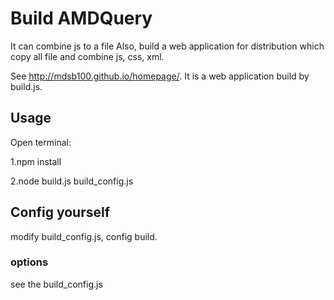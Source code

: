 # Build AMDQuery

It can combine js to a file
Also, build a web application for distribution which copy all file and combine js, css, xml.

See http://mdsb100.github.io/homepage/. It is a web application build by build.js.

## Usage

Open terminal:

1.npm install

2.node build.js build_config.js

## Config yourself

modify build_config.js, config build.

### options

see the build_config.js